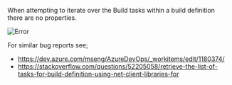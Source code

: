 ﻿When attempting to iterate over the Build tasks within a build definition there are no properties.

![Error](error.png)

For similar bug reports see;
- https://dev.azure.com/mseng/AzureDevOps/_workitems/edit/1180374/
- https://stackoverflow.com/questions/52205058/retrieve-the-list-of-tasks-for-build-definition-using-net-client-libraries-for